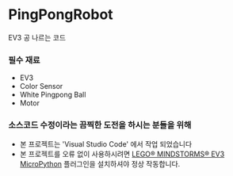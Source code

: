 # PingPongRobot
EV3 공 나르는 코드

### 필수 재료
- EV3
- Color Sensor
- White Pingpong Ball
- Motor

### 소스코드 수정이라는 끔찍한 도전을 하시는 분들을 위해
- 본 프로젝트는 'Visual Studio Code' 에서 작업 되었습니다
- 본 프로젝트를 오류 없이 사용하시려면 [LEGO® MINDSTORMS® EV3 MicroPython](https://marketplace.visualstudio.com/items?itemName=lego-education.ev3-micropython) 플러그인을 설치하셔야 정상 작동합니다.

